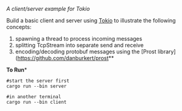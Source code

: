 *A client/server example for Tokio*

Build a basic client and server using [Tokio](https://github.com/tokio-rs/tokio) to illustrate the following concepts:

1. spawning a thread to process incoming messages
2. splitting TcpStream into separate send and receive
3. encoding/decoding protobuf messages using the [Prost library](https://github.com/danburkert/prost**


**To Run***

```shell
#start the server first
cargo run --bin server

#in another terminal
cargo run --bin client
```
